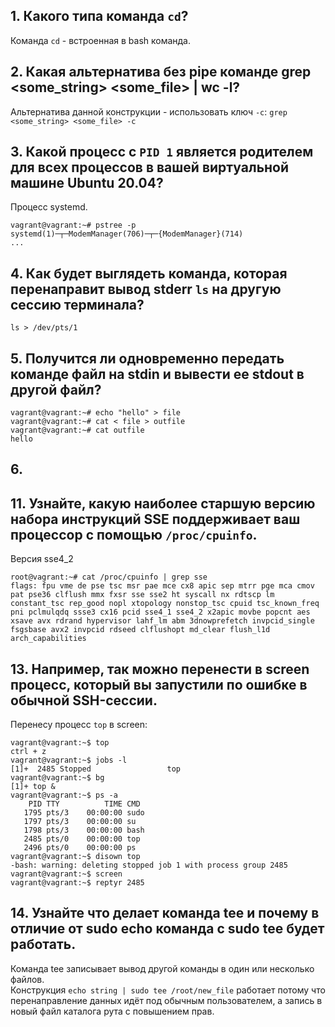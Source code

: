 ## 1. Какого типа команда `cd`?
Команда `cd` - встроенная в bash команда. 
## 2. Какая альтернатива без pipe команде grep <some_string> <some_file> | wc -l?
Альтернатива данной конструкции - использовать ключ `-с`:
`grep <some_string> <some_file> -c`
## 3. Какой процесс с `PID 1` является родителем для всех процессов в вашей виртуальной машине Ubuntu 20.04?
Процесс systemd.
```
vagrant@vagrant:~# pstree -p
systemd(1)─┬─ModemManager(706)─┬─{ModemManager}(714)
...
```
## 4. Как будет выглядеть команда, которая перенаправит вывод stderr `ls` на другую сессию терминала?
```
ls > /dev/pts/1
```
## 5. Получится ли одновременно передать команде файл на stdin и вывести ее stdout в другой файл?
```
vagrant@vagrant:~# echo "hello" > file
vagrant@vagrant:~# cat < file > outfile
vagrant@vagrant:~# cat outfile
hello
```
## 6. 

## 11. Узнайте, какую наиболее старшую версию набора инструкций SSE поддерживает ваш процессор с помощью `/proc/cpuinfo`.
Версия sse4_2
```
root@vagrant:~# cat /proc/cpuinfo | grep sse
flags: fpu vme de pse tsc msr pae mce cx8 apic sep mtrr pge mca cmov pat pse36 clflush mmx fxsr sse sse2 ht syscall nx rdtscp lm constant_tsc rep_good nopl xtopology nonstop_tsc cpuid tsc_known_freq pni pclmulqdq ssse3 cx16 pcid sse4_1 sse4_2 x2apic movbe popcnt aes xsave avx rdrand hypervisor lahf_lm abm 3dnowprefetch invpcid_single fsgsbase avx2 invpcid rdseed clflushopt md_clear flush_l1d arch_capabilities
```
## 13. Например, так можно перенести в screen процесс, который вы запустили по ошибке в обычной SSH-сессии.
Перенесу процесс `top` в screen:
```
vagrant@vagrant:~$ top
ctrl + z
vagrant@vagrant:~$ jobs -l
[1]+  2485 Stopped                 top
vagrant@vagrant:~$ bg
[1]+ top &
vagrant@vagrant:~$ ps -a
    PID TTY          TIME CMD
   1795 pts/3    00:00:00 sudo
   1797 pts/3    00:00:00 su
   1798 pts/3    00:00:00 bash
   2485 pts/0    00:00:00 top
   2496 pts/0    00:00:00 ps
vagrant@vagrant:~$ disown top
-bash: warning: deleting stopped job 1 with process group 2485
vagrant@vagrant:~$ screen
vagrant@vagrant:~$ reptyr 2485
```
## 14. Узнайте что делает команда tee и почему в отличие от sudo echo команда с sudo tee будет работать.
Команда tee записывает вывод другой команды в один или несколько файлов.  
Конструкция `echo string | sudo tee /root/new_file` работает потому что перенаправление данных идёт под обычным пользователем, а запись в новый файл каталога рута с повышением прав.
